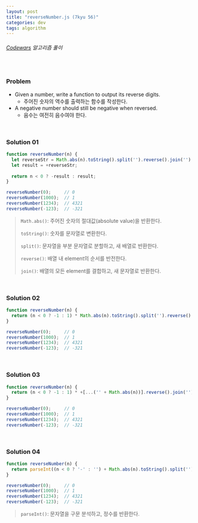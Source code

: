 ```yaml
---
layout: post
title: "reverseNumber.js (7kyu 56)"
categories: dev
tags: algorithm
---
```


###### [Codewars](https://www.codewars.com) 알고리즘 풀이

<br>

### Problem

- Given a number, write a function to output its reverse digits.
  - 주어진 숫자의 역수를 출력하는 함수를 작성한다.
- A negative number should still be negative when reversed.
  - 음수는 여전히 음수여야 한다.

<br>

### Solution 01

```js
function reverseNumber(n) {
  let reverseStr = Math.abs(n).toString().split('').reverse().join('');
  let result = +reverseStr;
  
  return n < 0 ? -result : result;
}

reverseNumber(0);     // 0
reverseNumber(1000);  // 1
reverseNumber(1234);  // 4321
reverseNumber(-123);  // -321
```

> `Math.abs()`: 주어진 숫자의 절대값(absolute value)을 반환한다.
>
> `toString()`: 숫자를 문자열로 변환한다.
>
> `split()`: 문자열을 부분 문자열로 분할하고, 새 배열로 반환한다.
>
> `reverse()`: 배열 내 element의 순서를 반전한다.
>
> `join()`: 배열의 모든 element를 결합하고, 새 문자열로 반환한다.

<br>

### Solution 02

```js
function reverseNumber(n) {
  return (n < 0 ? -1 : 1) * Math.abs(n).toString().split('').reverse().join('');
}

reverseNumber(0);     // 0
reverseNumber(1000);  // 1
reverseNumber(1234);  // 4321
reverseNumber(-123);  // -321
```

<br>

### Solution 03

```js
function reverseNumber(n) {
  return (n < 0 ? -1 : 1) * +[...('' + Math.abs(n))].reverse().join('');
}

reverseNumber(0);     // 0
reverseNumber(1000);  // 1
reverseNumber(1234);  // 4321
reverseNumber(-123);  // -321
```

<br>

### Solution 04

```js
function reverseNumber(n) {
  return parseInt((n < 0 ? '-' : '') + Math.abs(n).toString().split('').reverse().join(''));
}

reverseNumber(0);     // 0
reverseNumber(1000);  // 1
reverseNumber(1234);  // 4321
reverseNumber(-123);  // -321
```

> `parseInt()`: 문자열을 구문 분석하고, 정수를 반환한다.

<br>

<br>